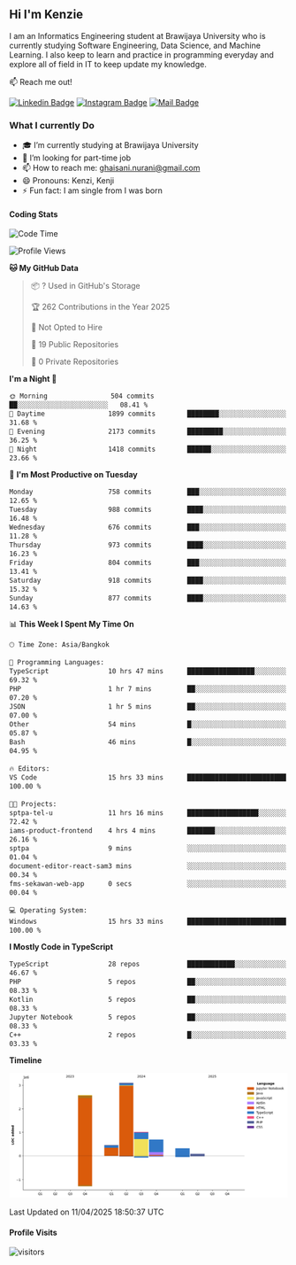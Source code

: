 ## Hi I'm Kenzie


I am an Informatics Engineering student at Brawijaya University who is currently studying Software Engineering, Data Science, and Machine Learning. I also keep to learn and practice in programming everyday and explore all of field in IT to keep update my knowledge.

:mailbox: Reach me out!

[![Linkedin Badge](https://img.shields.io/badge/-Kenzie_Taqiyassar-0e76a8?style=flat&labelColor=0e76a8&logo=linkedin&logoColor=white)](https://www.linkedin.com/in/kenzie-taqiyassar-37458b1aa/) 
[![Instagram Badge](https://img.shields.io/badge/-@__kenziehh_-e84393?style=flat&labelColor=e84393&logo=instagram&logoColor=white)](https://www.instagram.com/_kenziehh/) 
[![Mail Badge](https://img.shields.io/badge/-ghaisani.nurani-c0392b?style=flat&labelColor=c0392b&logo=gmail&logoColor=white)](mailto:ghaisani.nurani@gmail.com)

### What I currently Do

- 🎓 I’m currently studying at Brawijaya University
- 💼 I’m looking for part-time job
- 📫 How to reach me: ghaisani.nurani@gmail.com
- 😄 Pronouns: Kenzi, Kenji
- ⚡ Fun fact: I am single from I was born

#### Coding Stats
<!--START_SECTION:waka-->
![Code Time](http://img.shields.io/badge/Code%20Time-1%2C179%20hrs%2026%20mins-blue)

![Profile Views](http://img.shields.io/badge/Profile%20Views-1-blue)

**🐱 My GitHub Data** 

> 📦 ? Used in GitHub's Storage 
 > 
> 🏆 262 Contributions in the Year 2025
 > 
> 🚫 Not Opted to Hire
 > 
> 📜 19 Public Repositories 
 > 
> 🔑 0 Private Repositories 
 > 
**I'm a Night 🦉** 

```text
🌞 Morning                504 commits         ██░░░░░░░░░░░░░░░░░░░░░░░   08.41 % 
🌆 Daytime                1899 commits        ████████░░░░░░░░░░░░░░░░░   31.68 % 
🌃 Evening                2173 commits        █████████░░░░░░░░░░░░░░░░   36.25 % 
🌙 Night                  1418 commits        ██████░░░░░░░░░░░░░░░░░░░   23.66 % 
```
📅 **I'm Most Productive on Tuesday** 

```text
Monday                   758 commits         ███░░░░░░░░░░░░░░░░░░░░░░   12.65 % 
Tuesday                  988 commits         ████░░░░░░░░░░░░░░░░░░░░░   16.48 % 
Wednesday                676 commits         ███░░░░░░░░░░░░░░░░░░░░░░   11.28 % 
Thursday                 973 commits         ████░░░░░░░░░░░░░░░░░░░░░   16.23 % 
Friday                   804 commits         ███░░░░░░░░░░░░░░░░░░░░░░   13.41 % 
Saturday                 918 commits         ████░░░░░░░░░░░░░░░░░░░░░   15.32 % 
Sunday                   877 commits         ████░░░░░░░░░░░░░░░░░░░░░   14.63 % 
```


📊 **This Week I Spent My Time On** 

```text
🕑︎ Time Zone: Asia/Bangkok

💬 Programming Languages: 
TypeScript               10 hrs 47 mins      █████████████████░░░░░░░░   69.32 % 
PHP                      1 hr 7 mins         ██░░░░░░░░░░░░░░░░░░░░░░░   07.20 % 
JSON                     1 hr 5 mins         ██░░░░░░░░░░░░░░░░░░░░░░░   07.00 % 
Other                    54 mins             █░░░░░░░░░░░░░░░░░░░░░░░░   05.87 % 
Bash                     46 mins             █░░░░░░░░░░░░░░░░░░░░░░░░   04.95 % 

🔥 Editors: 
VS Code                  15 hrs 33 mins      █████████████████████████   100.00 % 

🐱‍💻 Projects: 
sptpa-tel-u              11 hrs 16 mins      ██████████████████░░░░░░░   72.42 % 
iams-product-frontend    4 hrs 4 mins        ███████░░░░░░░░░░░░░░░░░░   26.16 % 
sptpa                    9 mins              ░░░░░░░░░░░░░░░░░░░░░░░░░   01.04 % 
document-editor-react-sam3 mins              ░░░░░░░░░░░░░░░░░░░░░░░░░   00.34 % 
fms-sekawan-web-app      0 secs              ░░░░░░░░░░░░░░░░░░░░░░░░░   00.04 % 

💻 Operating System: 
Windows                  15 hrs 33 mins      █████████████████████████   100.00 % 
```

**I Mostly Code in TypeScript** 

```text
TypeScript               28 repos            ████████████░░░░░░░░░░░░░   46.67 % 
PHP                      5 repos             ██░░░░░░░░░░░░░░░░░░░░░░░   08.33 % 
Kotlin                   5 repos             ██░░░░░░░░░░░░░░░░░░░░░░░   08.33 % 
Jupyter Notebook         5 repos             ██░░░░░░░░░░░░░░░░░░░░░░░   08.33 % 
C++                      2 repos             █░░░░░░░░░░░░░░░░░░░░░░░░   03.33 % 
```



**Timeline**

![Lines of Code chart](https://raw.githubusercontent.com/kenziehh/kenziehh/master/assets/bar_graph.png)


 Last Updated on 11/04/2025 18:50:37 UTC
<!--END_SECTION:waka-->


#### Profile Visits

![visitors](https://visitor-badge.glitch.me/badge?page_id=kenziehh.kenziehh)






